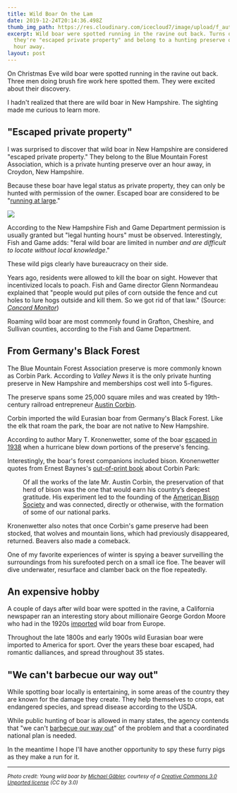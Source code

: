 ```yaml
---
title: Wild Boar On the Lam
date: 2019-12-24T20:14:36.498Z
thumb_img_path: https://res.cloudinary.com/icecloud7/image/upload/f_auto,w_auto,q_auto/v1595107397/ruralnh/young-wild-boar_rvqa2m.jpg
excerpt: Wild boar were spotted running in the ravine out back. Turns out
  they're "escaped private property" and belong to a hunting preserve over an
  hour away.
layout: post
---
```

On Christmas Eve wild boar were spotted running in the ravine out back. Three men doing brush fire work here spotted them. They were excited about their discovery. 

I hadn't realized that there are wild boar in New Hampshire. The sighting made me curious to learn more. 

## "Escaped private property"

I was surprised to discover that wild boar in New Hampshire are considered "escaped private property." They belong to the Blue Mountain Forest Association, which is a private hunting preserve over an hour away, in Croydon, New Hampshire.

Because these boar have legal status as private property, they can only be hunted with permission of the owner. Escaped boar are considered to be "[running at large](http://www.gencourt.state.nh.us/rsa/html/xlv/467/467-mrg.htm)."

<img src="https://res.cloudinary.com/icecloud7/image/upload/f_auto,q_auto,w_auto/v1595107397/ruralnh/young-wild-boar_rvqa2m.jpg"/>

According to the New Hampshire Fish and Game Department permission is usually granted but "legal hunting hours" must be observed. Interestingly, Fish and Game adds: "feral wild boar are limited in number *and are difficult to locate without local knowledge*."

These wild pigs clearly have bureaucracy on their side. 

Years ago, residents were allowed to kill the boar on sight. However that incentivized locals to poach. Fish and Game director Glenn Normandeau explained that "people would put piles of corn outside the fence and cut holes to lure hogs outside and kill them. So we got rid of that law." (Source: *[Concord Monitor](https://www.concordmonitor.com/corbin-park-bluemountain-nh-hunting-preserve-game-31987801)*)

Roaming wild boar are most commonly found in Grafton, Cheshire, and Sullivan counties, according to the Fish and Game Department. 

## From Germany's Black Forest

The Blue Mountain Forest Association preserve is more commonly known as Corbin Park. According to *Valley News* it is the only private hunting preserve in New Hampshire and memberships cost well into 5-figures. 

The preserve spans some 25,000 square miles and was created by 19th-century railroad entrepreneur [Austin Corbin](https://web.archive.org/web/20071001001801/http://www.newsday.com/community/guide/lihistory/ny-history_motion_rail1%2C0%2C5977066.story?coll=ny-lihistory-navigation). 

Corbin imported the wild Eurasian boar from Germany's Black Forest. Like the elk that roam the park, the boar are not native to New Hampshire. 

According to author Mary T. Kronenwetter, some of the boar [escaped in 1938](http://eastmanliving.com/2011/11/corbin%E2%80%99s-%E2%80%9Canimal-garden%E2%80%9D/#:~:text=Reflections,hunting%20preserve%20in%20New%20Hampshire.) when a hurricane blew down portions of the preserve's fencing. 

Interestingly, the boar's forest companions included bison. Kronenwetter quotes from Ernest Baynes's [out-of-print book](https://www.amazon.com/Wild-Life-Blue-Mountain-Forest/dp/B00085U516/) about Corbin Park:

<p style="padding-left: 2.5em;">Of all the works of the late Mr. Austin Corbin, the preservation of that herd of bison was the one that would earn his country’s deepest gratitude. His experiment led to the founding of the <a href="http://www.ambisonsociety.org/" target="blank">American Bison Society</a> and was connected, directly or otherwise, with the formation of some of our national parks.</p>

Kronenwetter also notes that once Corbin's game preserve had been stocked, that wolves and mountain lions, which had previously disappeared, returned. Beavers also made a comeback. 

One of my favorite experiences of winter is spying a beaver surveilling the surroundings from his surefooted perch on a small ice floe. The beaver will dive underwater, resurface and clamber back on the floe repeatedly. 

## An expensive hobby

A couple of days after wild boar were spotted in the ravine, a California newspaper ran an interesting story about millionaire George Gordon Moore who had in the 1920s [imported](https://www.sfgate.com/sfhistory/article/One-eccentric-socialite-is-to-blame-for-14916088.php#photo-18798330) wild boar from Europe. 

Throughout the late 1800s and early 1900s wild Eurasian boar were imported to America for sport. Over the years these boar escaped, had romantic dalliances, and spread throughout 35 states. 

## "We can't barbecue our way out"

While spotting boar locally is entertaining, in some areas of the country they are known for the damage they create. They help themselves to crops, eat endangered species, and spread disease according to the USDA. 

While public hunting of boar is allowed in many states, the agency contends that "we can't [barbecue our way out](https://www.usda.gov/media/blog/2014/04/04/we-cant-barbecue-our-way-out-why-feral-swine-management-requires-national)" of the problem and that a coordinated national plan is needed. 

In the meantime I hope I'll have another opportunity to spy these furry pigs as they make a run for it.

<hr/>
<p><small><em>Photo credit: Young wild boar by <a href="https://commons.wikimedia.org/wiki/User:Michael_G%C3%A4bler" target="blank">Michael Gäbler</a>, courtesy of a <a href="https://creativecommons.org/licenses/by/3.0/deed.en" target="blank">Creative Commons 3.0 Unported license</a> (CC by 3.0)</em></small></p>
